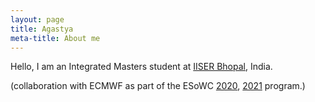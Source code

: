 ```yaml
---
layout: page
title: Agastya  
meta-title: About me
---
```


<div id="aboutme-section">

<p class="about-text">
<!--<span class="fa fa-briefcase about-icon"></span> -->
 Hello, I am an Integrated Masters student at <a target="_blank" href="https://www.iiserb.ac.in/">IISER Bhopal</a>, India. 
 </p>

<p class="about-text">
<!-- <span class="fa fa-code about-icon"></span> -->
 (collaboration with ECMWF as part of the ESoWC <a target="_blank" href="https://github.com/esowc/challenges_2020">2020</a>, <a target="_blank" href="https://github.com/esowc/challenges_2021">2021</a> program.)
</p>

<!-- <p class="about-text">
<!-- <span class="fa fa-heart about-icon"></span> -->
<!-- I am an avid open source enthusiast, contributor, and passionate about AI as a whole. I love listening to music, cooking and spreading my knowledge to the community. 
Eager in meeting new people, to connect, discuss, network and grow, mostly at academic conferences, dev-fests, and meet-ups.
</p>

<p class="about-text">
<!-- <span class="fa fa-envelope about-icon"></span> -->
<!-- Let’s connect if you want to collab and create something awesome in the world of open source tech. Follow the social media links given below or drop a mail <a target="_blank" href="mailto:astropi.2003[at]gmail.com">here</a>.
</p>-->

<br>
